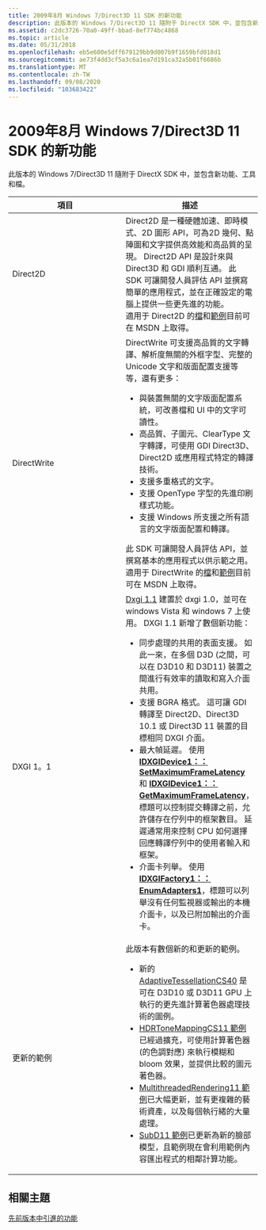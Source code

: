 ```yaml
---
title: 2009年8月 Windows 7/Direct3D 11 SDK 的新功能
description: 此版本的 Windows 7/Direct3D 11 隨附于 DirectX SDK 中，並包含新功能、工具和檔。
ms.assetid: c2dc3726-70a0-49ff-bbad-8ef774bc4868
ms.topic: article
ms.date: 05/31/2018
ms.openlocfilehash: eb5e600e5dff679129bb9d007b9f1659bfd018d1
ms.sourcegitcommit: ae73f4dd3cf5a3c6a1ea7d191ca32a5b01f6686b
ms.translationtype: MT
ms.contentlocale: zh-TW
ms.lasthandoff: 09/08/2020
ms.locfileid: "103683422"
---
```

# <a name="whats-new-in-the-august-2009-windows-7direct3d-11-sdk"></a>2009年8月 Windows 7/Direct3D 11 SDK 的新功能

此版本的 Windows 7/Direct3D 11 隨附于 DirectX SDK 中，並包含新功能、工具和檔。



<table>
<colgroup>
<col style="width: 50%" />
<col style="width: 50%" />
</colgroup>
<thead>
<tr class="header">
<th>項目</th>
<th>描述</th>
</tr>
</thead>
<tbody>
<tr class="odd">
<td><span id="Direct2D"></span><span id="direct2d"></span><span id="DIRECT2D"></span>Direct2D<br/></td>
<td>Direct2D 是一種硬體加速、即時模式、2D 圖形 API，可為2D 幾何、點陣圖和文字提供高效能和高品質的呈現。 Direct2D API 是設計來與 Direct3D 和 GDI 順利互通。 此 SDK 可讓開發人員評估 API 並撰寫簡單的應用程式，並在正確設定的電腦上提供一些更先進的功能。 <br/> 適用于 Direct2D 的<a href="/windows/win32/direct2d/direct2d-portal">檔</a>和<a href="/previous-versions//dd372354(v=vs.85)">範例</a>目前可在 MSDN 上取得。<br/></td>
</tr>
<tr class="even">
<td><span id="DirectWrite"></span><span id="directwrite"></span><span id="DIRECTWRITE"></span>DirectWrite<br/></td>
<td>DirectWrite 可支援高品質的文字轉譯、解析度無關的外框字型、完整的 Unicode 文字和版面配置支援等等，還有更多：<br/>
<ul>
<li>與裝置無關的文字版面配置系統，可改善檔和 UI 中的文字可讀性。<br/></li>
<li>高品質、子圖元、ClearType 文字轉譯，可使用 GDI Direct3D、Direct2D 或應用程式特定的轉譯技術。<br/></li>
<li>支援多重格式的文字。 <br/></li>
<li>支援 OpenType 字型的先進印刷樣式功能。<br/></li>
<li>支援 Windows 所支援之所有語言的文字版面配置和轉譯。<br/></li>
</ul>
此 SDK 可讓開發人員評估 API，並撰寫基本的應用程式以供示範之用。<br/> 適用于 DirectWrite 的<a href="/windows/win32/directwrite/direct-write-portal">檔</a>和<a href="/windows/win32/directwrite/samples">範例</a>目前可在 MSDN 上取得。<br/></td>
</tr>
<tr class="odd">
<td><span id="DXGI_1.1"></span><span id="dxgi_1.1"></span>DXGI 1。1<br/></td>
<td><a href="/windows/desktop/direct3ddxgi/dx-graphics-dxgi-overviews">Dxgi 1.1</a> 建置於 dxgi 1.0，並可在 windows Vista 和 windows 7 上使用。 DXGI 1.1 新增了數個新功能：<br/>
<ul>
<li>同步處理的共用的表面支援。 如此一來，在多個 D3D (之間，可以在 D3D10 和 D3D11) 裝置之間進行有效率的讀取和寫入介面共用。<br/></li>
<li>支援 BGRA 格式。 這可讓 GDI 轉譯至 Direct2D、Direct3D 10.1 或 Direct3D 11 裝置的目標相同 DXGI 介面。 <br/></li>
<li>最大幀延遲。 使用 <a href="/windows/desktop/api/dxgi/nf-dxgi-idxgidevice1-setmaximumframelatency"><strong>IDXGIDevice1：： SetMaximumFrameLatency</strong></a> 和 <a href="/windows/desktop/api/dxgi/nf-dxgi-idxgidevice1-getmaximumframelatency"><strong>IDXGIDevice1：： GetMaximumFrameLatency</strong></a>，標題可以控制提交轉譯之前，允許儲存在佇列中的框架數目。 延遲通常用來控制 CPU 如何選擇回應轉譯佇列中的使用者輸入和框架。<br/></li>
<li>介面卡列舉。 使用 <a href="/windows/desktop/api/dxgi/nf-dxgi-idxgifactory1-enumadapters1"><strong>IDXGIFactory1：： EnumAdapters1</strong></a>，標題可以列舉沒有任何監視器或輸出的本機介面卡，以及已附加輸出的介面卡。<br/></li>
</ul></td>
</tr>
<tr class="even">
<td><span id="Updated_Samples"></span><span id="updated_samples"></span><span id="UPDATED_SAMPLES"></span>更新的範例<br/></td>
<td>此版本有數個新的和更新的範例。<br/>
<ul>
<li>新的 <a href="https://msdn.microsoft.com/library/Ee416556(v=VS.85).aspx">AdaptiveTessellationCS40</a> 是可在 D3D10 或 D3D11 GPU 上執行的更先進計算著色器處理技術的圖例。</li>
<li><a href="https://msdn.microsoft.com/library/Ee416569(v=VS.85).aspx">HDRToneMappingCS11 範例</a>已經過擴充，可使用計算著色器 (的色調對應) 來執行模糊和 bloom 效果，並提供比較的圖元著色器。</li>
<li><a href="https://msdn.microsoft.com/library/Ee416570(v=VS.85).aspx">MultithreadedRendering11 範例</a>已大幅更新，並有更複雜的藝術資產，以及每個執行緒的大量處理。</li>
<li><a href="https://msdn.microsoft.com/library/Ee416576(v=VS.85).aspx">SubD11 範例</a>已更新為新的臉部模型，且範例現在會利用範例內容匯出程式的相鄰計算功能。</li>
</ul></td>
</tr>
</tbody>
</table>



 

## <a name="related-topics"></a>相關主題

<dl> <dt>

[先前版本中引進的功能](d3d11-features-introduced-previous-releases.md)
</dt> </dl>

